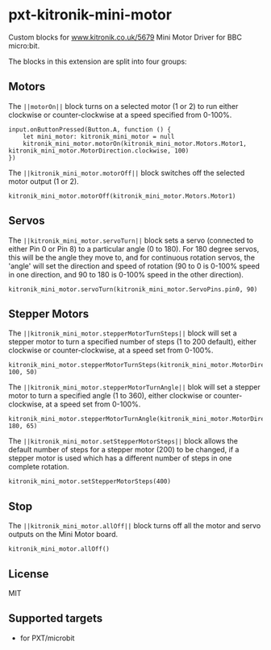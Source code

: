 # pxt-kitronik-mini-motor

Custom blocks for www.kitronik.co.uk/5679 Mini Motor Driver for BBC micro:bit.

The blocks in this extension are split into four groups:

## Motors

The ``||motorOn||`` block turns on a selected motor (1 or 2)
to run either clockwise or counter-clockwise at a speed specified from 0-100%.

```blocks
input.onButtonPressed(Button.A, function () {
    let mini_motor: kitronik_mini_motor = null
    kitronik_mini_motor.motorOn(kitronik_mini_motor.Motors.Motor1, kitronik_mini_motor.MotorDirection.clockwise, 100)
})
```

The ``||kitronik_mini_motor.motorOff||`` block switches off the selected motor output (1 or 2).

```blocks
kitronik_mini_motor.motorOff(kitronik_mini_motor.Motors.Motor1)
```

## Servos

The ``||kitronik_mini_motor.servoTurn||`` block sets a servo (connected to either Pin 0 or Pin 8)
to a particular angle (0 to 180). For 180 degree servos, this will be the angle they move to, and 
for continuous rotation servos, the 'angle' will set the direction and speed of rotation 
(90 to 0 is 0-100% speed in one direction, and 90 to 180 is 0-100% speed in the other direction).

```blocks
kitronik_mini_motor.servoTurn(kitronik_mini_motor.ServoPins.pin0, 90)
```

## Stepper Motors

The ``||kitronik_mini_motor.stepperMotorTurnSteps||`` block will set a stepper motor to turn a specified
number of steps (1 to 200 default), either clockwise or counter-clockwise, at a speed set from 0-100%.

```blocks
kitronik_mini_motor.stepperMotorTurnSteps(kitronik_mini_motor.MotorDirection.clockwise, 100, 50)
```

The ``||kitronik_mini_motor.stepperMotorTurnAngle||`` blok will set a stepper motor to turn a specified angle
(1 to 360), either clockwise or counter-clockwise, at a speed set from 0-100%.

```blocks
kitronik_mini_motor.stepperMotorTurnAngle(kitronik_mini_motor.MotorDirection.counterClockwise, 180, 65)
```

The ``||kitronik_mini_motor.setStepperMotorSteps||`` block allows the default number of steps for a stepper motor (200)
to be changed, if a stepper motor is used which has a different number of steps in one complete rotation.

```blocks
kitronik_mini_motor.setStepperMotorSteps(400)
```

## Stop

The ``||kitronik_mini_motor.allOff||`` block turns off all the motor and servo outputs on the Mini Motor board.

```blocks
kitronik_mini_motor.allOff()
```

## License

MIT

## Supported targets

* for PXT/microbit

<script src="https://makecode.com/gh-pages-embed.js"></script><script>makeCodeRender("{{ site.makecode.home_url }}", "{{ site.github.owner_name }}/{{ site.github.repository_name }}");</script>


